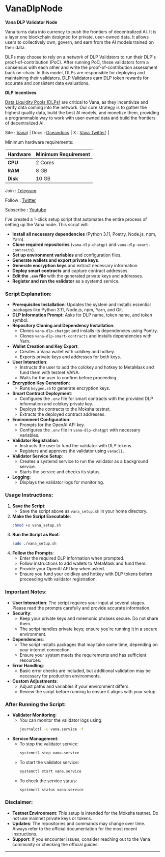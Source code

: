 # VanaDlpNode

**Vana DLP Validator Node**

Vana turns data into currency to push the frontiers of decentralized AI. It is a layer one blockchain designed for private, user-owned data. It allows users to collectively own, govern, and earn from the AI models trained on their data.


DLPs may choose to rely on a network of DLP Validators to run their DLP's proof-of-contribution (PoC). After running PoC, these validators form a consensus with each other and write the proof-of-contribution assessment back on-chain. In this model, DLPs are responsible for deploying and maintaining their validators. DLP Validators earn DLP token rewards for accurate and consistent data evaluations.

**DLP Incentives**

[Data Liquidity Pools (DLPs)](https://docs.vana.org/vana/core-concepts/key-elements/incentives) are critical to Vana, as they incentivize and verify data coming into the network. Our core strategy is to gather the highest quality data, build the best AI models, and monetize them, providing a programmable way to work with user-owned data and build the frontiers of decentralized AI. 

Site : [Vana](https://www.vana.org/)) | Docs : [Oceandocs](https://docs.oceanprotocol.com/) | X : [Vana Twitter](https://x.com/withvana)) |


Minimum hardware requirements:

| **Hardware** | **Minimum Requirement** |
|--------------|-------------------------|
| **CPU**      | 2 Cores                 |
| **RAM**      | 8 GB                    |
| **Disk**     | 10 GB                   |

Join : [Telegram](https://t.me/cryptoconsol)

Follow : [Twitter](https://www.x.com/cryptoconsol)

Subscribe : [Youtube](https://www.youtube.com/@cryptoconsole)



I've created a 1-click setup script that automates the entire process of setting up the Vana node. This script will:

- **Install all necessary dependencies** (Python 3.11, Poetry, Node.js, npm, Yarn).
- **Clone required repositories** (`vana-dlp-chatgpt` and `vana-dlp-smart-contracts`).
- **Set up environment variables** and configuration files.
- **Generate wallets and export private keys**.
- **Generate encryption keys** and extract necessary information.
- **Deploy smart contracts** and capture contract addresses.
- **Edit the `.env` file** with the generated private keys and addresses.
- **Register and run the validator** as a systemd service.

### Script Explanation:

- **Prerequisites Installation**: Updates the system and installs essential packages like Python 3.11, Node.js, npm, Yarn, and Git.
- **DLP Information Prompt**: Asks for DLP name, token name, and token symbol.
- **Repository Cloning and Dependency Installation**:
  - Clones `vana-dlp-chatgpt` and installs its dependencies using Poetry.
  - Clones `vana-dlp-smart-contracts` and installs dependencies with Yarn.
- **Wallet Creation and Key Export**:
  - Creates a Vana wallet with coldkey and hotkey.
  - Exports private keys and addresses for both keys.
- **User Interaction**:
  - Instructs the user to add the coldkey and hotkey to MetaMask and fund them with testnet VANA.
  - Waits for the user to confirm before proceeding.
- **Encryption Key Generation**:
  - Runs `keygen.sh` to generate encryption keys.
- **Smart Contract Deployment**:
  - Configures the `.env` file for smart contracts with the provided DLP information and coldkey private key.
  - Deploys the contracts to the Moksha testnet.
  - Extracts the deployed contract addresses.
- **Environment Configuration**:
  - Prompts for the OpenAI API key.
  - Configures the `.env` file in `vana-dlp-chatgpt` with necessary variables.
- **Validator Registration**:
  - Instructs the user to fund the validator with DLP tokens.
  - Registers and approves the validator using `vanacli`.
- **Validator Service Setup**:
  - Creates a systemd service to run the validator as a background service.
  - Starts the service and checks its status.
- **Logging**:
  - Displays the validator logs for monitoring.

### Usage Instructions:

1. **Save the Script**:
   - Save the script above as `vana_setup.sh` in your home directory.
2. **Make the Script Executable**:
   ```bash
   chmod +x vana_setup.sh
   ```
3. **Run the Script as Root**:
   ```bash
   sudo ./vana_setup.sh
   ```
4. **Follow the Prompts**:
   - Enter the required DLP information when prompted.
   - Follow instructions to add wallets to MetaMask and fund them.
   - Provide your OpenAI API key when asked.
   - Ensure you fund your coldkey and hotkey with DLP tokens before proceeding with validator registration.

### Important Notes:

- **User Interaction**: The script requires your input at several stages. Please read the prompts carefully and provide accurate information.
- **Security**:
  - Keep your private keys and mnemonic phrases secure. Do not share them.
  - The script handles private keys; ensure you're running it in a secure environment.
- **Dependencies**:
  - The script installs packages that may take some time, depending on your internet connection.
  - Ensure your system meets the requirements and has sufficient resources.
- **Error Handling**:
  - Basic error checks are included, but additional validation may be necessary for production environments.
- **Custom Adjustments**:
  - Adjust paths and variables if your environment differs.
  - Review the script before running to ensure it aligns with your setup.

### After Running the Script:

- **Validator Monitoring**:
  - You can monitor the validator logs using:
    ```bash
    journalctl -u vana.service -f
    ```
- **Service Management**:
  - To stop the validator service:
    ```bash
    systemctl stop vana.service
    ```
  - To start the validator service:
    ```bash
    systemctl start vana.service
    ```
  - To check the service status:
    ```bash
    systemctl status vana.service
    ```

### Disclaimer:

- **Testnet Environment**: This setup is intended for the Moksha testnet. Do not use mainnet private keys or tokens.
- **Updates**: The repositories and commands may change over time. Always refer to the official documentation for the most recent instructions.
- **Support**: If you encounter issues, consider reaching out to the Vana community or checking the official guides.

---
